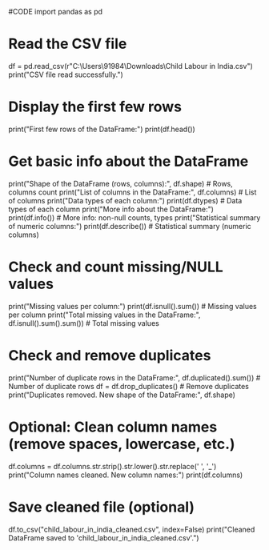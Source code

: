 #CODE
import pandas as pd

# Read the CSV file
df = pd.read_csv(r"C:\Users\91984\Downloads\Child Labour in India.csv")
print("CSV file read successfully.")

# Display the first few rows
print("First few rows of the DataFrame:")
print(df.head())

# Get basic info about the DataFrame
print("Shape of the DataFrame (rows, columns):", df.shape)          # Rows, columns count
print("List of columns in the DataFrame:", df.columns)              # List of columns
print("Data types of each column:")
print(df.dtypes)                                                     # Data types of each column
print("More info about the DataFrame:")
print(df.info())                                                    # More info: non-null counts, types
print("Statistical summary of numeric columns:")
print(df.describe())                                                # Statistical summary (numeric columns)

# Check and count missing/NULL values
print("Missing values per column:")
print(df.isnull().sum())                                            # Missing values per column
print("Total missing values in the DataFrame:", df.isnull().sum().sum())  # Total missing values

# Check and remove duplicates
print("Number of duplicate rows in the DataFrame:", df.duplicated().sum())    # Number of duplicate rows
df = df.drop_duplicates()                                             # Remove duplicates
print("Duplicates removed. New shape of the DataFrame:", df.shape)

# Optional: Clean column names (remove spaces, lowercase, etc.)
df.columns = df.columns.str.strip().str.lower().str.replace(' ', '_')
print("Column names cleaned. New column names:")
print(df.columns)

# Save cleaned file (optional)
df.to_csv("child_labour_in_india_cleaned.csv", index=False)
print("Cleaned DataFrame saved to 'child_labour_in_india_cleaned.csv'.")

